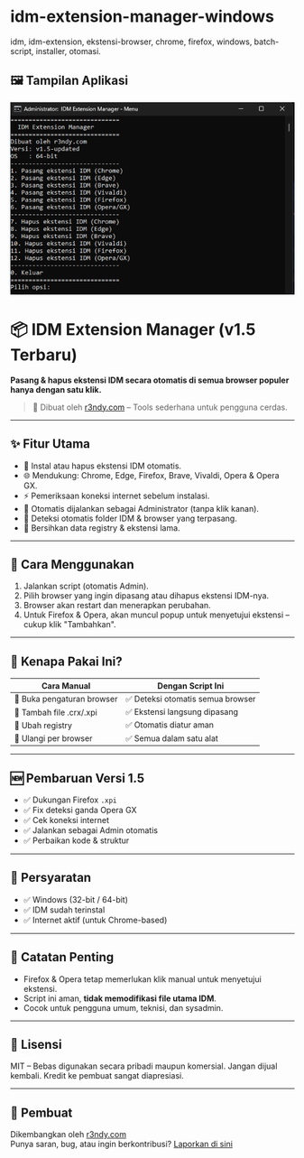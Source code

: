 # idm-extension-manager-windows
idm, idm-extension, ekstensi-browser, chrome, firefox, windows, batch-script, installer, otomasi.

## 🖼 Tampilan Aplikasi

![Menu IDM Extension Manager](https://raw.githubusercontent.com/r3ndycom/idm-extension-manager-windows/main/screenshot-menu.png)

# 📦 IDM Extension Manager (v1.5 Terbaru)

**Pasang & hapus ekstensi IDM secara otomatis di semua browser populer hanya dengan satu klik.**

> 🔧 Dibuat oleh [r3ndy.com](https://r3ndy.com) – Tools sederhana untuk pengguna cerdas.

---

## ✨ Fitur Utama

- 🔄 Instal atau hapus ekstensi IDM otomatis.
- 🌐 Mendukung: Chrome, Edge, Firefox, Brave, Vivaldi, Opera & Opera GX.
- ⚡ Pemeriksaan koneksi internet sebelum instalasi.
- 🔐 Otomatis dijalankan sebagai Administrator (tanpa klik kanan).
- 🧠 Deteksi otomatis folder IDM & browser yang terpasang.
- 🧹 Bersihkan data registry & ekstensi lama.

---

## 🚀 Cara Menggunakan

1. Jalankan script (otomatis Admin).
2. Pilih browser yang ingin dipasang atau dihapus ekstensi IDM-nya.
3. Browser akan restart dan menerapkan perubahan.
4. Untuk Firefox & Opera, akan muncul popup untuk menyetujui ekstensi – cukup klik "Tambahkan".

---

## 📌 Kenapa Pakai Ini?

| Cara Manual                  | Dengan Script Ini            |
|-----------------------------|------------------------------|
| 🔸 Buka pengaturan browser   | ✅ Deteksi otomatis semua browser |
| 🔸 Tambah file .crx/.xpi     | ✅ Ekstensi langsung dipasang   |
| 🔸 Ubah registry             | ✅ Otomatis diatur aman        |
| 🔸 Ulangi per browser        | ✅ Semua dalam satu alat       |

---

## 🆕 Pembaruan Versi 1.5

- ✅ Dukungan Firefox `.xpi`
- ✅ Fix deteksi ganda Opera GX
- ✅ Cek koneksi internet
- ✅ Jalankan sebagai Admin otomatis
- ✅ Perbaikan kode & struktur

---

## 📁 Persyaratan

- ✅ Windows (32-bit / 64-bit)
- ✅ IDM sudah terinstal
- ✅ Internet aktif (untuk Chrome-based)

---

## 📝 Catatan Penting

- Firefox & Opera tetap memerlukan klik manual untuk menyetujui ekstensi.
- Script ini aman, **tidak memodifikasi file utama IDM**.
- Cocok untuk pengguna umum, teknisi, dan sysadmin.

---

## 📄 Lisensi

MIT – Bebas digunakan secara pribadi maupun komersial. Jangan dijual kembali. Kredit ke pembuat sangat diapresiasi.

---

## 👤 Pembuat

Dikembangkan oleh [r3ndy.com](https://r3ndy.com)  
Punya saran, bug, atau ingin berkontribusi? [Laporkan di sini]([https://github.com/your-repo/issues](https://github.com/r3ndycom/idm-extension-manager-windows/issues))


